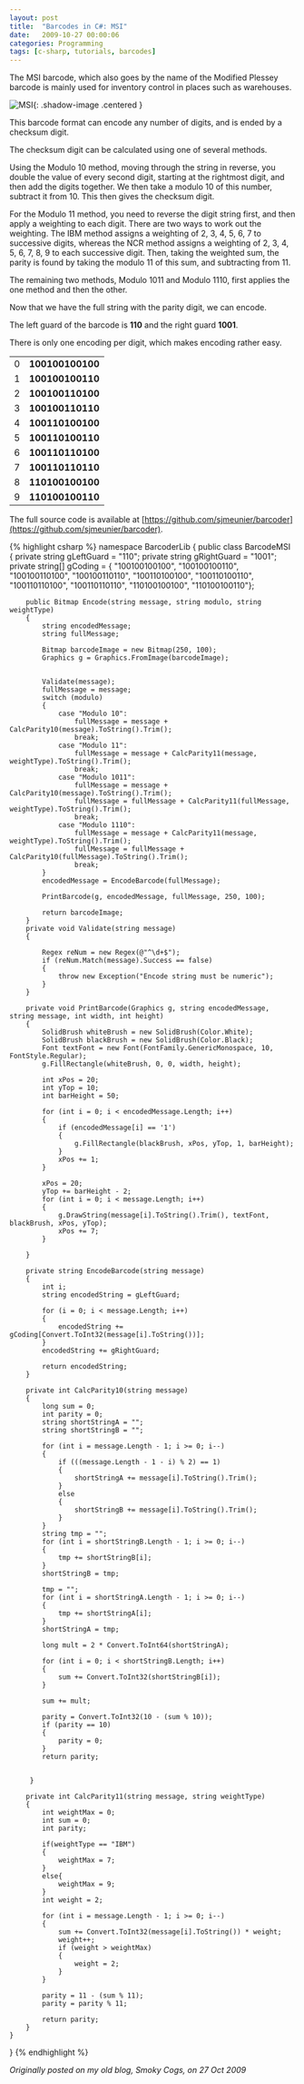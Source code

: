 ```yaml
---
layout: post
title:  "Barcodes in C#: MSI"
date:   2009-10-27 00:00:06
categories: Programming
tags: [c-sharp, tutorials, barcodes]
---
```


The MSI barcode, which also goes by the name of the Modified Plessey barcode is mainly used for inventory control in places such as warehouses.

![MSI](/assets/images/blog/barcodes/msi.jpg){: .shadow-image .centered }

This barcode format can encode any number of digits, and is ended by a checksum digit.

The checksum digit can be calculated using one of several methods.

Using the Modulo 10 method, moving through the string in reverse, you double the value of every second digit, starting at the rightmost digit, and then add the digits together. We then take a modulo 10 of this number, subtract it from 10. This then gives the checksum digit.

For the Modulo 11 method, you need to reverse the digit string first, and then apply a weighting to each digit. There are two ways to work out the weighting. The IBM method assigns a weighting of 2, 3, 4, 5, 6, 7 to successive digits, whereas the NCR method assigns a weighting of 2, 3, 4, 5, 6, 7, 8, 9 to each successive digit. Then, taking the weighted sum, the parity is found by taking the modulo 11 of this sum, and subtracting from 11.

The remaining two methods, Modulo 1011 and Modulo 1110, first applies the one method and then the other.

Now that we have the full string with the parity digit, we can encode.

The left guard of the barcode is **110** and the right guard **1001**.

There is only one encoding per digit, which makes encoding rather easy.
<table border="0">
<tr>
<td>0</td>
<td><strong>100100100100</strong></td>
</tr>
<tr>
<td>1</td>
<td><strong>100100100110</strong></td>
</tr>
<tr>
<td>2</td>
<td><strong>100100110100</strong></td>
</tr>
<tr>
<td>3</td>
<td><strong>100100110110</strong></td>
</tr>
<tr>
<td>4</td>
<td><strong>100110100100</strong></td>
</tr>
<tr>
<td>5</td>
<td><strong>100110100110</strong></td>
</tr>
<tr>
<td>6</td>
<td><strong>100110110100</strong></td>
</tr>
<tr>
<td>7</td>
<td><strong>100110110110</strong></td>
</tr>
<tr>
<td>8</td>
<td><strong>110100100100</strong></td>
</tr>
<tr>
<td>9</td>
<td><strong>110100100110</strong></td>
</tr>
</table>
<!--more-->

The full source code is available at [https://github.com/sjmeunier/barcoder](https://github.com/sjmeunier/barcoder).

{% highlight csharp %}
namespace BarcoderLib
{
    public class BarcodeMSI
    {
        private string gLeftGuard = "110";
        private string gRightGuard = "1001";
        private string[] gCoding = {  "100100100100", "100100100110", "100100110100", "100100110110", "100110100100", 
                                      "100110100110", "100110110100", "100110110110", "110100100100", "110100100110"};


        public Bitmap Encode(string message, string modulo, string weightType)
        {
            string encodedMessage;
            string fullMessage;

            Bitmap barcodeImage = new Bitmap(250, 100);
            Graphics g = Graphics.FromImage(barcodeImage);


            Validate(message);
            fullMessage = message;
            switch (modulo)
            {
                case "Modulo 10":
                    fullMessage = message + CalcParity10(message).ToString().Trim();
                    break;
                case "Modulo 11":
                    fullMessage = message + CalcParity11(message, weightType).ToString().Trim();
                    break;
                case "Modulo 1011":
                    fullMessage = message + CalcParity10(message).ToString().Trim();
                    fullMessage = fullMessage + CalcParity11(fullMessage, weightType).ToString().Trim();
                    break;
                case "Modulo 1110":
                    fullMessage = message + CalcParity11(message, weightType).ToString().Trim();
                    fullMessage = fullMessage + CalcParity10(fullMessage).ToString().Trim();
                    break;
            }
            encodedMessage = EncodeBarcode(fullMessage);

            PrintBarcode(g, encodedMessage, fullMessage, 250, 100);

            return barcodeImage;
        }
        private void Validate(string message)
        {

            Regex reNum = new Regex(@"^\d+$");
            if (reNum.Match(message).Success == false)
            {
                throw new Exception("Encode string must be numeric");
            }
        }

        private void PrintBarcode(Graphics g, string encodedMessage, string message, int width, int height)
        {
            SolidBrush whiteBrush = new SolidBrush(Color.White);
            SolidBrush blackBrush = new SolidBrush(Color.Black);
            Font textFont = new Font(FontFamily.GenericMonospace, 10, FontStyle.Regular);
            g.FillRectangle(whiteBrush, 0, 0, width, height);

            int xPos = 20;
            int yTop = 10;
            int barHeight = 50;

            for (int i = 0; i < encodedMessage.Length; i++)
            {
                if (encodedMessage[i] == '1')
                {
                    g.FillRectangle(blackBrush, xPos, yTop, 1, barHeight);
                }
                xPos += 1;
            }

            xPos = 20;
            yTop += barHeight - 2;
            for (int i = 0; i < message.Length; i++)
            {
                g.DrawString(message[i].ToString().Trim(), textFont, blackBrush, xPos, yTop);
                xPos += 7;
            }

        }

        private string EncodeBarcode(string message)
        {
            int i;
            string encodedString = gLeftGuard;

            for (i = 0; i < message.Length; i++)
            {
                encodedString += gCoding[Convert.ToInt32(message[i].ToString())];
            }
            encodedString += gRightGuard;

            return encodedString;
        }

        private int CalcParity10(string message)
        {
            long sum = 0;
            int parity = 0;
            string shortStringA = "";
            string shortStringB = "";

            for (int i = message.Length - 1; i >= 0; i--)
            {
                if (((message.Length - 1 - i) % 2) == 1)
                {
                    shortStringA += message[i].ToString().Trim();
                }
                else
                {
                    shortStringB += message[i].ToString().Trim();
                }
            }
            string tmp = "";
            for (int i = shortStringB.Length - 1; i >= 0; i--)
            {
                tmp += shortStringB[i];
            }
            shortStringB = tmp;

            tmp = "";
            for (int i = shortStringA.Length - 1; i >= 0; i--)
            {
                tmp += shortStringA[i];
            }
            shortStringA = tmp;

            long mult = 2 * Convert.ToInt64(shortStringA);
            
            for (int i = 0; i < shortStringB.Length; i++)
            {
                sum += Convert.ToInt32(shortStringB[i]);
            }
        
            sum += mult;

            parity = Convert.ToInt32(10 - (sum % 10));
            if (parity == 10)
            {
                parity = 0;
            }
            return parity;


         }

        private int CalcParity11(string message, string weightType)
        {
            int weightMax = 0;
            int sum = 0;
            int parity;

            if(weightType == "IBM")
            {
                weightMax = 7;
            }
            else{
                weightMax = 9;
            }
            int weight = 2;
                    
            for (int i = message.Length - 1; i >= 0; i--)
            {
                sum += Convert.ToInt32(message[i].ToString()) * weight;
                weight++;
                if (weight > weightMax)
                {
                    weight = 2;
                }
            }

            parity = 11 - (sum % 11);
            parity = parity % 11;

            return parity;
        }
    }
}
{% endhighlight %}

_Originally posted on my old blog, Smoky Cogs, on 27 Oct 2009_
